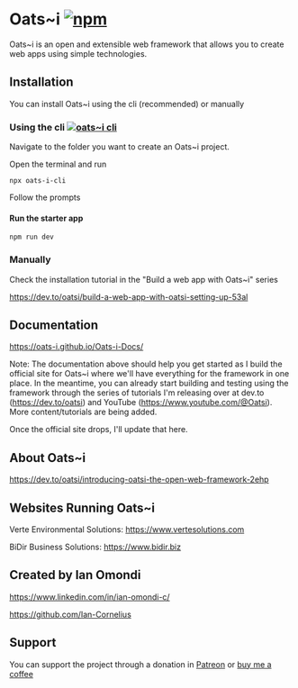 # Oats~i    [![npm](https://img.shields.io/badge/npm-v_0.7.7-blue)](https://www.npmjs.com/package/oats-i)   

Oats~i is an open and extensible web framework that allows you to create web apps using simple technologies.

## Installation

You can install Oats~i using the cli (recommended) or manually

### Using the cli    [![oats~i cli](https://img.shields.io/badge/npm-v_1.0.4-blue)](https://www.npmjs.com/package/oats-i-cli)

Navigate to the folder you want to create an Oats~i project.

Open the terminal and run 

```
npx oats-i-cli
```

Follow the prompts

#### Run the starter app

```
npm run dev
```

### Manually

Check the installation tutorial in the "Build a web app with Oats~i" series

https://dev.to/oatsi/build-a-web-app-with-oatsi-setting-up-53al

## Documentation

https://oats-i.github.io/Oats-i-Docs/

Note: 
The documentation above should help you get started as I build the official site for Oats~i where we'll have everything for the framework in one place. In the meantime, you can already start building and testing using the framework through the series of tutorials I'm releasing over at dev.to (https://dev.to/oatsi) and YouTube (https://www.youtube.com/@Oatsi). More content/tutorials are being added.

Once the official site drops, I'll update that here.

## About Oats~i

https://dev.to/oatsi/introducing-oatsi-the-open-web-framework-2ehp

## Websites Running Oats~i

Verte Environmental Solutions: https://www.vertesolutions.com

BiDir Business Solutions: https://www.bidir.biz


## Created by Ian Omondi

https://www.linkedin.com/in/ian-omondi-c/

https://github.com/Ian-Cornelius


## Support

You can support the project through a donation in [Patreon](https://www.patreon.com/IanOmondi) or [buy me a coffee](https://buymeacoffee.com/oats_i)
